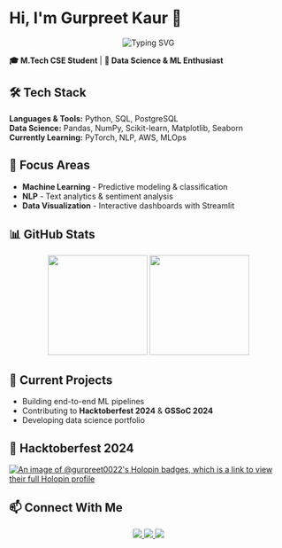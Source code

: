 # Hi, I'm Gurpreet Kaur 👋

<div align="center">
  <img src="https://readme-typing-svg.herokuapp.com?font=JetBrains+Mono&size=20&duration=3000&pause=1000&color=4A90E2&center=true&vCenter=true&width=400&lines=Data+Science+Student;ML+%26+NLP+Enthusiast" alt="Typing SVG" />
</div>

**🎓 M.Tech CSE Student** | **🔬 Data Science & ML Enthusiast**

## 🛠️ Tech Stack

**Languages & Tools:** Python, SQL, PostgreSQL  
**Data Science:** Pandas, NumPy, Scikit-learn, Matplotlib, Seaborn  
**Currently Learning:** PyTorch, NLP, AWS, MLOps

## 🎯 Focus Areas
- **Machine Learning** - Predictive modeling & classification
- **NLP** - Text analytics & sentiment analysis  
- **Data Visualization** - Interactive dashboards with Streamlit

## 📊 GitHub Stats

<div align="center">
  <img height="180em" src="https://github-readme-stats.vercel.app/api?username=Gurpreet0022&show_icons=true&theme=calm&hide_border=true&count_private=true" />
  <img height="180em" src="https://github-readme-stats.vercel.app/api/top-langs/?username=Gurpreet0022&layout=compact&theme=calm&hide_border=true&langs_count=6" />
</div>

## 🌱 Current Projects
- Building end-to-end ML pipelines
- Contributing to **Hacktoberfest 2024** & **GSSoC 2024**
- Developing data science portfolio

## 🦥 Hacktoberfest 2024
[![An image of @gurpreet0022's Holopin badges, which is a link to view their full Holopin profile](https://holopin.me/gurpreet0022)](https://holopin.io/@gurpreet0022)



## 📫 Connect With Me

<div align="center">
  <a href="https://www.linkedin.com/in/gurpreet-kaur-a610bb254/">
    <img src="https://img.shields.io/badge/LinkedIn-0A66C2?style=for-the-badge&logo=linkedin&logoColor=white" />
  </a>
  <a href="https://www.kaggle.com/kaurgurpreet123">
    <img src="https://img.shields.io/badge/Kaggle-20BEFF?style=for-the-badge&logo=kaggle&logoColor=white" />
  </a>
  <a href="mailto:kaurgurpreet61204@gmail.com">
    <img src="https://img.shields.io/badge/Email-EA4335?style=for-the-badge&logo=gmail&logoColor=white" />
  </a>
</div>
